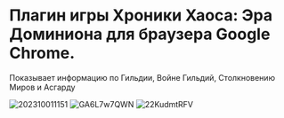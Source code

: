 # Плагин игры Хроники Хаоса: Эра Доминиона для браузера Google Chrome.

Показывает информацию по Гильдии, Войне Гильдий, Столкновению Миров и Асгарду

![202310011151](https://github.com/yukkon/HW_plugin/assets/5148877/8b50f009-7d7f-4b48-89a3-4152a1562e7f)
![GA6L7w7QWN](https://github.com/yukkon/HW_plugin/assets/5148877/30648b88-10a5-47ac-bd0c-73e61655cb05)
![22KudmtRFV](https://github.com/yukkon/HW_plugin/assets/5148877/c3cc006d-b7d9-4eb9-9760-bcce1413aa17)
